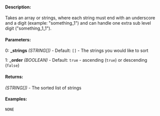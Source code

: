 #### Description:
Takes an array or strings, where each string must end with an underscore and a digit (example: "something_1") and can handle one extra sub level digit ("something_1_1").

#### Parameters:
0: **_strings** *(STRING[])* - Default: `[]` - The strings you would like to sort

1: **_order** *(BOOLEAN)* - Default: `true` - ascending (`true`) or descending (`false`)

#### Returns:
*(STRING[])* - The sorted list of strings

#### Examples:
```sqf
NONE
```

